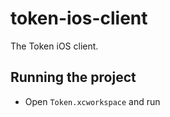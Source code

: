 # token-ios-client

The Token iOS client. 

## Running the project

- Open `Token.xcworkspace` and run
